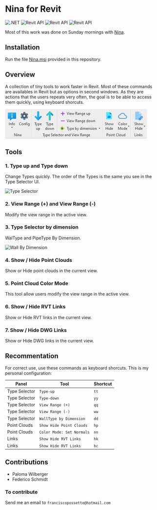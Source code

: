 # Nina for Revit
![.NET](https://img.shields.io/badge/.NET-4.7-green.svg)
![Revit API](https://img.shields.io/badge/RevitAPI-2018-blue.svg)
![Revit API](https://img.shields.io/badge/RevitAPI-2019-blue.svg)
![Revit API](https://img.shields.io/badge/RevitAPI-2020-blue.svg)

Most of this work was done on Sunday mornings with [Nina](Nina.png).

## Installation
Run the file [Nina.msi](https://github.com/franpossetto/Nina/releases/tag/v1.2) provided in this repository.

## Overview

A collection of tiny tools to work faster in Revit.
Most of these commands are availables in Revit but as options in second windows. As they are actions that the users repeats very often, the goal is to be able to access them quickly, using keyboard shorcuts.

![NinaRibbon](Nina/Demo/v120/ribbon.png)

## Tools

### 1. Type up and Type down
Change Types quickly. The order of the Types is the same you see in the Type Selector UI.

![Type Selector](Nina/Demo/v120/TypeSelector.gif)

### 2. View Range (+) and View Range (-)
Modify the view range in the active view.

### 3. Type Selector by dimension
WalType and PipeType By Dimension.

![Wall By Dimension](Nina/Demo/v120/WallByDimension.gif)

### 4. Show / Hide Point Clouds
Show or Hide point clouds in the current view.

### 5. Point Cloud Color Mode
This tool allow users modify the view range in the active view.

### 6. Show / Hide RVT Links
Show or Hide RVT links in the current view.

### 7. Show / Hide DWG Links
Show or Hide DWG links in the current view.


## Recommentation
For correct use, use these commands as keyboard shorcuts. This is my personal configuration:

|Panel| Tool | Shortcut  | 
|-----|-----|-----|
|Type Selector|`Type-up`| `tt`|
|Type Selector|`Type-down`| `yy`|
|Type Selector|`View Range (+)`| `qq`|
|Type Selector|`View Range (-)`| `ww`|
|Type Selector|`WallType by Dimension`| `dd`|
|Point Clouds|`Show Hide Point Clouds`| `hp`|
|Point Clouds|`Color Mode: Set Normals`| `nn`|
|Links|`Show Hide RVT Links`| `hk`|
|Links|`Show Hide RVT Links`| `hc`|

## Contributions
- Paloma Wilberger
- Federico Schmidt

### To contribute
Send me an email to `franciscopossetto@hotmail.com`
